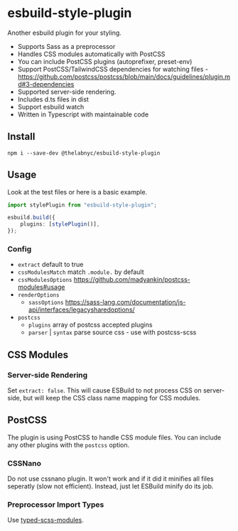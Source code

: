 # esbuild-style-plugin

Another esbuild plugin for your styling.

-   Supports Sass as a preprocessor
-   Handles CSS modules automatically with PostCSS
-   You can include PostCSS plugins (autoprefixer, preset-env)
-   Support PostCSS/TailwindCSS dependencies for watching files - <https://github.com/postcss/postcss/blob/main/docs/guidelines/plugin.md#3-dependencies>
-   Supported server-side rendering.
-   Includes d.ts files in dist
-   Support esbuild watch
-   Written in Typescript with maintainable code

## Install

`npm i --save-dev @thelabnyc/esbuild-style-plugin`

## Usage

Look at the test files or here is a basic example.

```ts
import stylePlugin from "esbuild-style-plugin";

esbuild.build({
    plugins: [stylePlugin()],
});
```

### Config

-   `extract` default to true
-   `cssModulesMatch` match `.module.` by default
-   `cssModulesOptions` <https://github.com/madyankin/postcss-modules#usage>
-   `renderOptions`
    -   `sassOptions` <https://sass-lang.com/documentation/js-api/interfaces/legacysharedoptions/>
-   `postcss`
    -   `plugins` array of postcss accepted plugins
    -   `parser` | `syntax` parse source css - use with postcss-scss

## CSS Modules

### Server-side Rendering

Set `extract: false`. This will cause ESBuild to not process CSS on server-side, but will keep the CSS class name mapping for CSS modules.

## PostCSS

The plugin is using PostCSS to handle CSS module files. You can include any other plugins with the `postcss` option.

### CSSNano

Do not use cssnano plugin. It won't work and if it did it minifies all files seperatly (slow not efficient). Instead, just let ESBuild minify do its job.

### Preprocessor Import Types

Use [typed-scss-modules](https://www.npmjs.com/package/typed-scss-modules).
